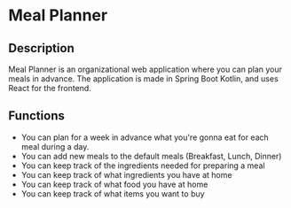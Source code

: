 # Meal Planner

## Description
Meal Planner is an organizational web application where you can plan your meals in advance. The application is made in Spring Boot Kotlin, and uses React for the frontend.

## Functions
- You can plan for a week in advance what you're gonna eat for each meal during a day.
- You can add new meals to the default meals (Breakfast, Lunch, Dinner)
- You can keep track of the ingredients needed for preparing a meal
- You can keep track of what ingredients you have at home
- You can keep track of what food you have at home
- You can keep track of what items you want to buy
